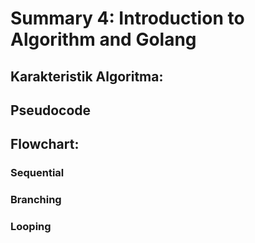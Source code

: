 # Summary 4: Introduction to Algorithm and Golang
## Karakteristik Algoritma:
## Pseudocode 
## Flowchart:
### Sequential
### Branching 
### Looping
